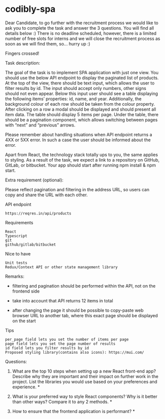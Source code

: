 # codibly-spa

Dear Candidate, to go further with the recruitment process we would like to ask you to complete the task and answer the 3 questions. You will find all details below :) There is no deadline scheduled, however, there is a limited number of free slots for interns and we will close the recruitment process as soon as we will find them, so... hurry up :)

Fingers crossed!

Task description:

The goal of the task is to implement SPA application with just one view. You should use the below API endpoint to display the paginated list of products. At the top of the view, there should be text input, which allows the user to filter results by id. The input should accept only numbers, other signs should not even appear. Below this input user should see a table displaying the following items’ properties: id, name, and year. Additionally, the background colour of each row should be taken from the colour property. After clicking on a row a modal should be displayed and should present all item data. The table should display 5 items per page. Under the table, there should be a pagination component, which allows switching between pages with “next” and “previous” arrows.

Please remember about handling situations when API endpoint returns a 4XX or 5XX error. In such a case the user should be informed about the error.

Apart from React, the technology stack totally ups to you, the same applies to styling. As a result of the task, we expect a link to a repository on GitHub, GitLab, or bitbucket. Your app should start after running npm install & npm start.

Extra requirement (optional):

Please reflect pagination and filtering in the address URL, so users can copy and share the URL with each other.



API endpoint

    https://reqres.in/api/products

Requirements

    React
    Typescript
    git
    github/gitlab/bitbucket

Nice to have

    Unit tests
    Redux/Context API or other state management library



Remarks:

- filtering and pagination should be performed within the API, not on the frontend side

- take into account that API returns 12 items in total

- after changing the page it should be possible to copy-paste web browser URL to another tab, where this exact page should be displayed on the start



Tips

    per_page field lets you set the number of items per page
    page field lets you set the page number of results
    id field lets you filter results by id
    Proposed styling library(contains also icons): https://mui.com/


Questions:

1. What are the top 10 steps when setting up a new React front-end app? Describe why they are important and their impact on further work in the project. List the libraries you would use based on your preferences and experience. *

2. What is your preferred way to style React components? Why is it better than other ways? Compare it to any 2 methods. *

3. How to ensure that the frontend application is performant? *
